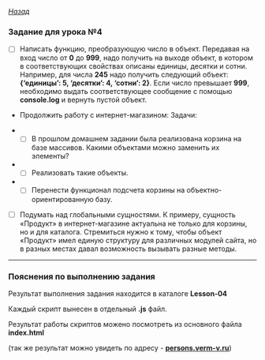 ﻿*[Назад](./../README.md)*  
  
### Задание для урока №4  
  
- [ ] Написать функцию, преобразующую число в объект. 
Передавая на вход число от **0** до **999**, надо получить на выходе объект, 
в котором в соответствующих свойствах описаны единицы, десятки и сотни. 
Например, для числа **245** надо получить 
следующий объект: **{‘единицы’: 5, ‘десятки’: 4, ‘сотни’: 2}**. 
Если число превышает **999**, необходимо выдать соответствующее сообщение 
с помощью **console.log** и вернуть пустой объект.  
  
- Продолжить работу с интернет-магазином: Задачи:  
  
- - [ ] В прошлом домашнем задании была реализована корзина на базе массивов. 
Какими объектами можно заменить их элементы?  
  
- - [ ] Реализовать такие объекты.  
  
- - [ ] Перенести функционал подсчета корзины на объектно-ориентированную базу.  
  
- [ ] Подумать над глобальными сущностями. К примеру, сущность «Продукт» в 
интернет-магазине актуальна не только для корзины, но и для каталога. 
Стремиться нужно к тому, чтобы объект «Продукт» имел единую структуру 
для различных модулей сайта, но в разных местах давал возможность 
вызывать разные методы.  
  
---  
  
### Пояснения по выполнению задания  
  
Результат выполнения задания находится в каталоге **Lesson-04**  
  
Каждый скрипт вынесен в отдельный **.js** файл.  
  
Результат работы скриптов можено посмотреть из основного файла **index.html**  
  
(так же результат можно увидеть по адресу - **[persons.verm-v.ru](http://persons.verm-v.ru)**)  
  
  
  